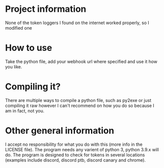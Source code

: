 # Project information
None of the token loggers I found on the internet worked properly, so I modified one
# How to use
Take the python file, add your webhook url where specified and use it how you like.
# Compiling it?
There are multiple ways to compile a python file, such as py2exe or just compiling it raw however I can't recommend on how you do so because I am in fact, not you.
# Other general information
I accept no responsibility for what you do with this (more info in the LICENSE file).
The program needs any varient of python 3, python 3.9.x will do.
The program is designed to check for tokens in several locations (examples include discord, discord ptb, discord canary and chrome).
